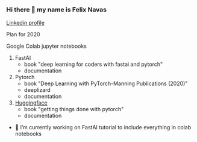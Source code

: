 ### Hi there 👋 my name is Felix Navas

[Linkedin profile](https://www.linkedin.com/in/felix-morillas-navas-323107153)

Plan for 2020

Google Colab jupyter notebooks

1. FastAI
    - book "deep learning for coders with fastai and pytorch"
    - documentation
2. Pytorch
    - book "Deep Learning with PyTorch-Manning Publications (2020)"
    - deeplizard
    - documentation
3. [Huggingface](https://huggingface.co/)
    - book "getting things done with pytorch"
    - documentation

- 🔭 I’m currently working on FastAI tutorial to include everything in colab notebooks



<!--
**sky2107/sky2107** is a ✨ _special_ ✨ repository because its `README.md` (this file) appears on your GitHub profile.

Here are some ideas to get you started:


- 🌱 I’m currently learning ...
- 👯 I’m looking to collaborate on ...
- 🤔 I’m looking for help with ...
- 💬 Ask me about ...
- 📫 How to reach me: ...
- 😄 Pronouns: ...
- ⚡ Fun fact: ...
-->
